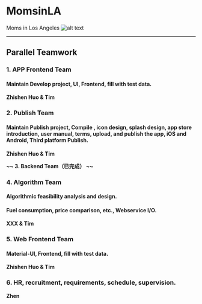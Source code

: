 # MomsinLA
Moms in Los Angeles ![alt text](https://d25lcipzij17d.cloudfront.net/badge.svg?id=gh&type=6&v=0.0.2&x2=0 "MomsinLA")

---
## Parallel Teamwork

### 1. APP Frontend Team
#### Maintain Develop project, UI, Frontend, fill with test data.  
**Zhishen Huo & Tim**

### 2. Publish Team
#### Maintain Publish project, Compile , icon design, splash design, app store introduction, user manual, terms, upload, and publish the app, iOS and Android, Third platform Publish.
**Zhishen Huo & Tim**

**~~ 3. Backend Team（已完成）   ~~**

### 4. Algorithm Team
#### Algorithmic feasibility analysis and design.
#### Fuel consumption, price comparison, etc., Webservice I/O.
**XXX & Tim**

### 5. Web Frontend Team
#### Material-UI, Frontend, fill with test data.
**Zhishen Huo & Tim**

### 6. HR, recruitment, requirements, schedule,  supervision.
**Zhen**
